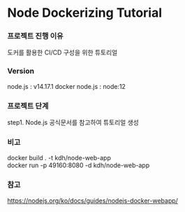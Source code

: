 # Node Dockerizing Tutorial

### 프로젝트 진행 이유

도커를 활용한 CI/CD 구성을 위한 튜토리얼

### Version

node.js : v14.17.1
docker node.js : node:12

### 프로젝트 단계

step1. Node.js 공식문서를 참고하여 튜토리얼 생성

### 비고

docker build . -t kdh/node-web-app   
docker run -p 49160:8080 -d kdh/node-web-app   

### 참고

https://nodejs.org/ko/docs/guides/nodejs-docker-webapp/
